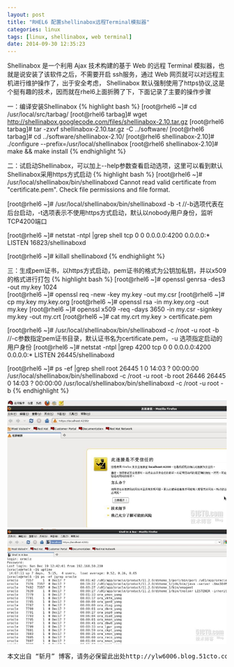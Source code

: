 ```yaml
---
layout: post
title: "RHEL6 配置shellinabox远程Terminal模拟器"
categories: linux
tags: [linux, shellinabox, web terminal]
date: 2014-09-30 12:35:23
---
```


   Shellinabox 是一个利用 Ajax 技术构建的基于 Web 的远程 Terminal 模拟器，也就是说安装了该软件之后，不需要开启 ssh服务，通过 Web 网页就可以对远程主机进行维护操作了，出于安全考虑， Shellinabox 默认强制使用了https协议,这是个挺有趣的技术，因而就在rhel6上面折腾了下，下面记录了主要的操作步骤

一：编译安装Shellinabox
{% highlight bash %}
[root@rhel6 ~]# cd /usr/local/src/tarbag/
[root@rhel6 tarbag]# wget http://shellinabox.googlecode.com/files/shellinabox-2.10.tar.gz
[root@rhel6 tarbag]# tar -zxvf shellinabox-2.10.tar.gz -C ../software/
[root@rhel6 tarbag]# cd ../software/shellinabox-2.10/
[root@rhel6 shellinabox-2.10]# ./configure --prefix=/usr/local/shellinabox
[root@rhel6 shellinabox-2.10]# make && make install
{% endhighlight %}

二：试启动Shellinabox，可以加上--help参数查看启动选项，这里可以看到默认Shellinabox采用https方式启动
{% highlight bash %}
[root@rhel6 ~]# /usr/local/shellinabox/bin/shellinaboxd
Cannot read valid certificate from "certificate.pem". Check file permissions and file format.

[root@rhel6 ~]# /usr/local/shellinabox/bin/shellinaboxd -b -t  //-b选项代表在后台启动，-t选项表示不使用https方式启动，默认以nobody用户身份，监听TCP4200端口

[root@rhel6 ~]# netstat -ntpl |grep shell
tcp        0      0 0.0.0.0:4200                0.0.0.0:*                   LISTEN      16823/shellinaboxd 

[root@rhel6 ~]# killall  shellinaboxd
{% endhighlight %}


三：生成pem证书，以https方式启动，pem证书的格式为公钥加私钥，并以x509的格式进行打包
{% highlight bash %}
[root@rhel6 ~]# openssl genrsa -des3 -out my.key 1024  
[root@rhel6 ~]# openssl req -new -key my.key  -out my.csr
[root@rhel6 ~]# cp my.key my.key.org
[root@rhel6 ~]# openssl rsa -in my.key.org -out my.key
[root@rhel6 ~]# openssl x509 -req -days 3650 -in my.csr -signkey my.key -out my.crt
[root@rhel6 ~]# cat my.crt my.key > certificate.pem

[root@rhel6 ~]# /usr/local/shellinabox/bin/shellinaboxd -c /root -u root -b  //-c参数指定pem证书目录，默认证书名为certificate.pem，-u 选项指定启动的用户身份
[root@rhel6 ~]# netstat -ntpl |grep 4200
tcp        0      0 0.0.0.0:4200                0.0.0.0:*                   LISTEN      26445/shellinaboxd 

[root@rhel6 ~]# ps -ef |grep shell
root     26445     1  0 14:03 ?        00:00:00 /usr/local/shellinabox/bin/shellinaboxd -c /root -u root -b
root     26446 26445  0 14:03 ?        00:00:00 /usr/local/shellinabox/bin/shellinaboxd -c /root -u root -b
{% endhighlight %}
 
<img src="/upload/images/142336482.jpg" />

<img src="/upload/images/142401533.jpg" />
 

 
<pre>
本文出自 “斩月” 博客，请务必保留此出处http://ylw6006.blog.51cto.com/470441/463630
</pre>
